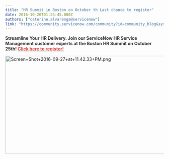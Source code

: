 ```yaml
---
title: "HR Summit in Boston on October th Last chance to register"
date: 2016-10-20T01:24:45.000Z
authors: ["caterine.alvarenga@servicenow"]
link: "https://community.servicenow.com/community?id=community_blog&sys_id=6a9caee1dbd0dbc01dcaf3231f961943"
---
```

<p><span style="color: #e23d39;"><strong><span style="color: #303030;">Streamline Your HR Delivery. Join our ServiceNow HR Service Management customer experts at the Boston HR Summit on October 25th! </span><a _jive_internal="true" href="https://lnkd.in/ecbBYAE"><span style="color: #e23d39;">Click here to register!</span></a></strong></span></p><p></p><p><img  alt="Screen+Shot+2016-09-27+at+11.42.33+PM.png" class="image-1 jive-image" src="4d4b48cedb109fc068c1fb651f9619b4.iix" style="width: 620px; height: 312px;"/></p>